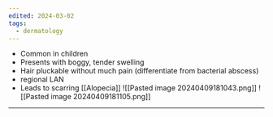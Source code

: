 ```yaml
---
edited: 2024-03-02
tags:
  - dermatology
---
```

- Common in children
- Presents with boggy, tender swelling
- Hair pluckable without much pain (differentiate from bacterial abscess)
- regional LAN
- Leads to scarring [[Alopecia]] 
![[Pasted image 20240409181043.png]]
![[Pasted image 20240409181105.png]]

---
